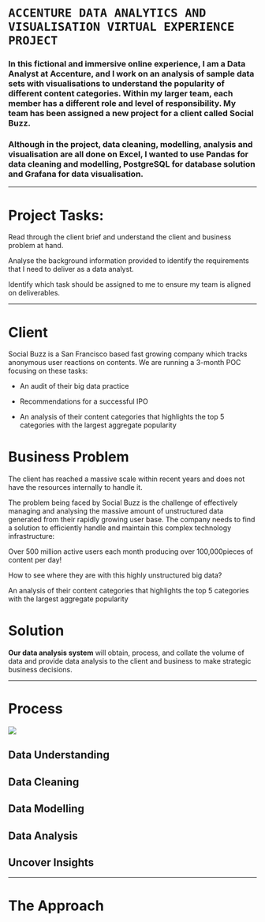 # `ACCENTURE DATA ANALYTICS AND VISUALISATION VIRTUAL EXPERIENCE PROJECT`

### In this fictional and immersive online experience, I am a Data Analyst at Accenture, and I work on an analysis of sample data sets with visualisations to understand the popularity of different content categories. Within my larger team, each member has a different role and level of responsibility. My team has been assigned a new project for a client called Social Buzz. 

### Although in the project, data cleaning, modelling, analysis and visualisation are all done on Excel, I wanted to use Pandas for data cleaning and modelling, PostgreSQL for database solution and Grafana for data visualisation. 

----

# Project Tasks:
Read through the client brief and understand the client and business problem at hand.

Analyse the background information provided to identify the requirements that I need to deliver as a data analyst. 

Identify which task should be assigned to me to ensure my team is aligned on deliverables.

----

# Client
Social Buzz is a San Francisco based fast growing company which tracks anonymous user reactions on contents. We are running a 3-month POC focusing on these tasks: ​

- An audit of their big data practice ​

- Recommendations for a successful IPO ​

- An analysis of their content categories that highlights the top 5 categories with the largest aggregate popularity​

# Business Problem

The client has reached a massive scale within recent years and does not have the resources internally to handle it.

 The problem being faced by Social Buzz is the challenge of effectively managing and analysing the massive amount of unstructured data generated from their rapidly growing user base. The company needs to find a solution to efficiently handle and maintain this complex technology infrastructure:
 
Over 500 million active users each month producing over 100,000 ​pieces of content per day! ​

How to see where they are with this highly unstructured big data?​

An analysis of their content categories that highlights the top 5 categories with the largest aggregate popularity​

# Solution

**Our data analysis system** will obtain, process, and collate the volume of data and provide data analysis to the client and business to make strategic business decisions.

----
# Process

![](./docs/data_analytics_process.jpg)
## Data Understanding
## Data Cleaning
##  Data Modelling
## Data Analysis
## Uncover Insights

----
# The Approach


